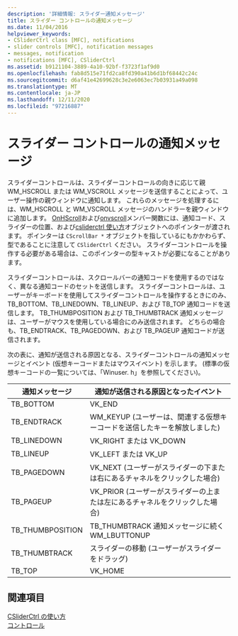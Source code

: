 ```yaml
---
description: '詳細情報: スライダー通知メッセージ'
title: スライダー コントロールの通知メッセージ
ms.date: 11/04/2016
helpviewer_keywords:
- CSliderCtrl class [MFC], notifications
- slider controls [MFC], notification messages
- messages, notification
- notifications [MFC], CSliderCtrl
ms.assetid: b9121104-3889-4a10-92bf-f3723f1af9d0
ms.openlocfilehash: fab8d515e71fd2ca8fd390a41b6d1bf68442c24c
ms.sourcegitcommit: d6af41e42699628c3e2e6063ec7b03931a49a098
ms.translationtype: MT
ms.contentlocale: ja-JP
ms.lasthandoff: 12/11/2020
ms.locfileid: "97216887"
---
```

# <a name="slider-notification-messages"></a>スライダー コントロールの通知メッセージ

スライダーコントロールは、スライダーコントロールの向きに応じて親 WM_HSCROLL または WM_VSCROLL メッセージを送信することによって、ユーザー操作の親ウィンドウに通知します。 これらのメッセージを処理するには、WM_HSCROLL と WM_VSCROLL メッセージのハンドラーを親ウィンドウに追加します。 [OnHScroll](../mfc/reference/cwnd-class.md#onhscroll)および[onvscroll](../mfc/reference/cwnd-class.md#onvscroll)メンバー関数には、通知コード、スライダーの位置、および[csliderctrl 使い方](../mfc/reference/csliderctrl-class.md)オブジェクトへのポインターが渡されます。 ポインターは `CScrollBar *` オブジェクトを指しているにもかかわらず、型であることに注意して `CSliderCtrl` ください。 スライダーコントロールを操作する必要がある場合は、このポインターの型キャストが必要になることがあります。

スライダーコントロールは、スクロールバーの通知コードを使用するのではなく、異なる通知コードのセットを送信します。 スライダーコントロールは、ユーザーがキーボードを使用してスライダーコントロールを操作するときにのみ、TB_BOTTOM、TB_LINEDOWN、TB_LINEUP、および TB_TOP 通知コードを送信します。 TB_THUMBPOSITION および TB_THUMBTRACK 通知メッセージは、ユーザーがマウスを使用している場合にのみ送信されます。 どちらの場合も、TB_ENDTRACK、TB_PAGEDOWN、および TB_PAGEUP 通知コードが送信されます。

次の表に、通知が送信される原因となる、スライダーコントロールの通知メッセージとイベント (仮想キーコードまたはマウスイベント) を示します。 (標準の仮想キーコードの一覧については、「Winuser. h」を参照してください)。

|通知メッセージ|通知が送信される原因となったイベント|
|--------------------------|-------------------------------------------|
|TB_BOTTOM|VK_END|
|TB_ENDTRACK|WM_KEYUP (ユーザーは、関連する仮想キーコードを送信したキーを解放しました)|
|TB_LINEDOWN|VK_RIGHT または VK_DOWN|
|TB_LINEUP|VK_LEFT または VK_UP|
|TB_PAGEDOWN|VK_NEXT (ユーザーがスライダーの下または右にあるチャネルをクリックした場合)|
|TB_PAGEUP|VK_PRIOR (ユーザーがスライダーの上または左にあるチャネルをクリックした場合)|
|TB_THUMBPOSITION|TB_THUMBTRACK 通知メッセージに続く WM_LBUTTONUP|
|TB_THUMBTRACK|スライダーの移動 (ユーザーがスライダーをドラッグ)|
|TB_TOP|VK_HOME|

## <a name="see-also"></a>関連項目

[CSliderCtrl の使い方](../mfc/using-csliderctrl.md)<br/>
[コントロール](../mfc/controls-mfc.md)
